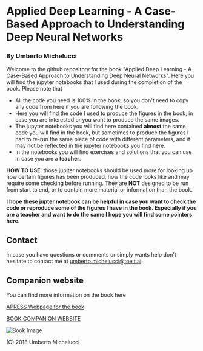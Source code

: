 # Applied Deep Learning - A Case-Based Approach to Understanding Deep Neural Networks

### By Umberto Michelucci

Welcome to the github repository for the book "Applied Deep Learning - A Case-Based Approach to Understanding Deep Neural Networks". Here you will find the jupyter notebooks that I used during the completion of the book. Please note that

- All the code you need is 100% in the book, so you don't need to copy any code from here if you are following the book.
- Here you will find the code I used to produce the figures in the book, in case you are interested or you want to produce the same images.
- The jupyter notebooks you will find here contained **almost** the same code you will find in the book, but sometimes to produce the figures I had to re-run the same piece of code with different parameters, and it may not be reflected in the jupyter notebooks you find here.
- In the notebooks you will find exercises and solutions that you can use in case you are a **teacher**.

**HOW TO USE**: those jupiter notebooks should be used more for looking up how certain figures has been produced, how the code looks like and may require some checking before running. They are **NOT** designed to be run from start to end, or to contain more material or information than the book.

**I hope these jupter notebook can be helpful in case you want to check the code or reproduce some of the figures I have in the book. Especially if you are a teacher and want to do the same I hope you will find some pointers here**.

## Contact

In case you have questions or comments or simply wants help don't hesitate to contact me at [umberto.michelucci@toelt.ai](umberto.michelucci@toelt.ai).

## Companion website

You can find more information on the book here

[APRESS Webpage for the book](https://www.apress.com/us/book/9781484237892)

[BOOK COMPANION WEBSITE](https://www.applieddeeplearningbook.com/)

![Book Image](https://github.com/michelucci/applieddeeplearningbook/blob/master/images/Michelucci_smallsize_300.jpg "Book Image")

(C) 2018 Umberto Michelucci
